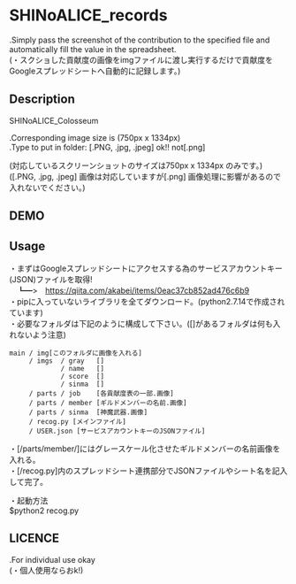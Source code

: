 # SHINoALICE_records
.Simply pass the screenshot of the contribution to the specified file and automatically fill the value in the spreadsheet.  
(・スクショした貢献度の画像をimgファイルに渡し実行するだけで貢献度をGoogleスプレッドシートへ自動的に記録します。)  

## Description
SHINoALICE_Colosseum  

.Corresponding image size is (750px x 1334px)  
.Type to put in folder: [.PNG, .jpg, .jpeg] ok!! not[.png]  

(対応しているスクリーンショットのサイズは750px x 1334px のみです。)  
([.PNG, .jpg, .jpeg] 画像は対応していますが[.png] 画像処理に影響があるので入れないでください。)  

## DEMO


## Usage
・まずはGoogleスプレッドシートにアクセスする為のサービスアカウントキー(JSON)ファイルを取得!  
　┗━>　<https://qiita.com/akabei/items/0eac37cb852ad476c6b9>  
・pipに入っていないライブラリを全てダウンロード。(python2.7.14で作成されています)  
・必要なフォルダは下記のように構成して下さい。([]があるフォルダは何も入れないよう注意)  


    main / img[このフォルダに画像を入れる]
    	 / imgs  / gray   []
    	         / name   []
    	         / score  []
    	         / sinma  []
    	 / parts / job    [各貢献度表の一部.画像]
    	 / parts / member [ギルドメンバーの名前.画像]
    	 / parts / sinma  [神魔武器.画像]
    	 / recog.py [メインファイル]
    	 / USER.json [サービスアカウントキーのJSONファイル]


・[/parts/member/]にはグレースケール化させたギルドメンバーの名前画像を入れる。  
・[/recog.py]内のスプレッドシート連携部分でJSONファイルやシート名を記入して完了。  

・起動方法  
    $python2 recog.py

## LICENCE
.For individual use okay  
(・個人使用ならおk!)  